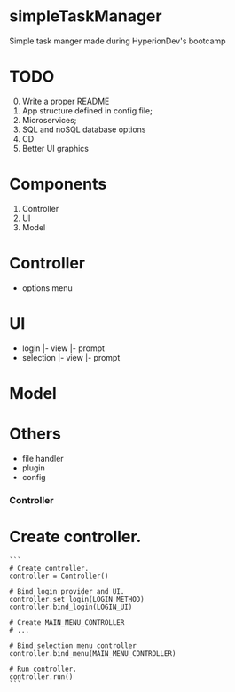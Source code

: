 # simpleTaskManager
Simple task manger made during HyperionDev's bootcamp

# TODO

0. Write a proper README
1. App structure defined in config file;
2. Microservices;
3. SQL and noSQL database options
4. CD
5. Better UI graphics

# Components

1. Controller
2. UI
3. Model

# Controller
- options menu

# UI
- login
    |- view
    |- prompt
- selection
    |- view
    |- prompt

# Model

# Others
- file handler
- plugin
- config


### Controller
# Create controller.
    ```
    # Create controller.
    controller = Controller()

    # Bind login provider and UI.
    controller.set_login(LOGIN_METHOD)
    controller.bind_login(LOGIN_UI)

    # Create MAIN_MENU_CONTROLLER
    # ...

    # Bind selection menu controller
    controller.bind_menu(MAIN_MENU_CONTROLLER)

    # Run controller.
    controller.run()
    ```